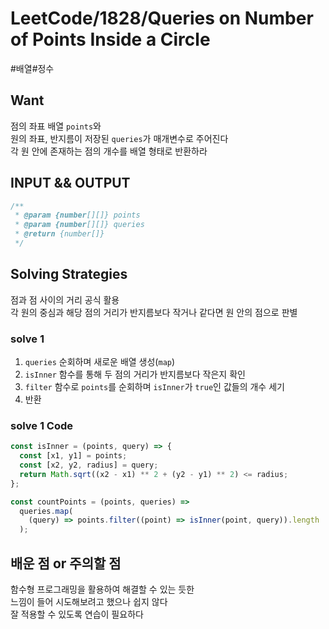 # LeetCode/1828/Queries on Number of Points Inside a Circle

#배열#정수

## Want

점의 좌표 배열 `points`와  
원의 좌표, 반지름이 저장된 `queries`가 매개변수로 주어진다  
각 원 안에 존재하는 점의 개수를 배열 형태로 반환하라

## INPUT && OUTPUT

```js
/**
 * @param {number[][]} points
 * @param {number[][]} queries
 * @return {number[]}
 */
```

## Solving Strategies

점과 점 사이의 거리 공식 활용  
각 원의 중심과 해당 점의 거리가 반지름보다 작거나 같다면 원 안의 점으로 판별

### solve 1

1. `queries` 순회하며 새로운 배열 생성(`map`)
2. `isInner` 함수를 통해 두 점의 거리가 반지름보다 작은지 확인
3. `filter` 함수로 `points`를 순회하며 `isInner`가 `true`인 값들의 개수 세기
4. 반환

### solve 1 Code

```js
const isInner = (points, query) => {
  const [x1, y1] = points;
  const [x2, y2, radius] = query;
  return Math.sqrt((x2 - x1) ** 2 + (y2 - y1) ** 2) <= radius;
};

const countPoints = (points, queries) =>
  queries.map(
    (query) => points.filter((point) => isInner(point, query)).length
  );
```

## 배운 점 or 주의할 점

함수형 프로그래밍을 활용하여 해결할 수 있는 듯한  
느낌이 들어 시도해보려고 했으나 쉽지 않다  
잘 적용할 수 있도록 연습이 필요하다
